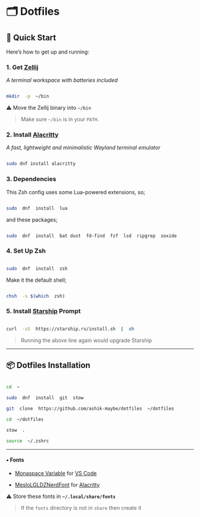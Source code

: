 # 🗂️ Dotfiles

## 🚀 Quick Start

Here’s how to get up and running:

### 1. Get [Zellij](https://zellij.dev/)

_A terminal workspace with batteries included_

```bash

mkdir  -p  ~/bin

```

⚠ Move the Zellij binary into `~/bin`

> Make sure `~/bin` is in your `PATH`.

### 2. Install [Alacritty](https://alacritty.org/index.html)

_A fast, lightweight and minimalistic Wayland terminal emulator_

```bash

sudo dnf install alacritty

```

### 3. Dependencies

This Zsh config uses some Lua-powered extensions, so;

```bash

sudo  dnf  install  lua

```

and these packages;

```bash

sudo  dnf  install  bat dust  fd-find  fzf  lsd  ripgrep  zoxide

```

### 4. Set Up Zsh

```bash

sudo  dnf  install  zsh

```

Make it the default shell;

```bash

chsh  -s $(which  zsh)

```

### 5. Install [Starship](https://starship.rs/) Prompt

```bash

curl  -sS  https://starship.rs/install.sh  |  sh

```

> Running the above line again would upgrade Starship

---

## 📦 Dotfiles Installation

```bash

cd  ~

sudo  dnf  install  git  stow

git  clone  https://github.com/ashik-maybe/dotfiles  ~/dotfiles

cd  ~/dotfiles

stow  .

source  ~/.zshrc

```

---

#### ▪ Fonts

- [Monaspace Variable](https://monaspace.githubnext.com/) for [VS Code](https://code.visualstudio.com/download)

- [MesloLGLDZNerdFont](https://www.nerdfonts.com/font-downloads) for [Alacritty](https://alacritty.org/index.html)

⚠ Store these fonts in **`~/.local/share/fonts`**

> If the `fonts` directory is not in `share` then create it
